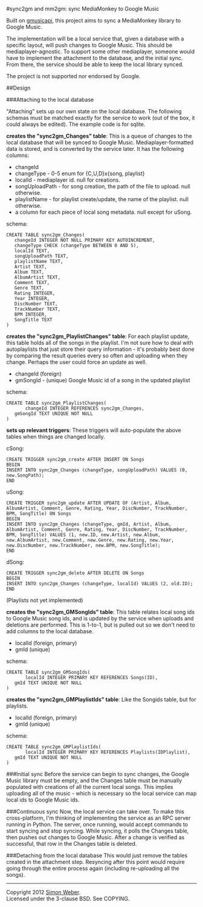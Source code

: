 #sync2gm and mm2gm: sync MediaMonkey to Google Music

Built on [gmusicapi](https://github.com/simon-weber/Unofficial-Google-Music-API), this project aims to sync a MediaMonkey library to Google Music.

The implementation will be a local service that, given a database with a specific layout, will push changes to Google Music. This should be mediaplayer-agnostic. To support some other mediaplayer, someone would have to implement the attachment to the database, and the initial sync. From there, the service should be able to keep the local library synced.

The project is not supported nor endorsed by Google.

##Design

###Attaching to the local database

"Attaching" sets up our own state on the local database. The following schemas must be matched exactly for the service to work (out of the box, it could always be edited). The example code is for sqlite.

**creates the "sync2gm_Changes" table**:
This is a queue of changes to the local database that will be synced to Google Music. Mediaplayer-formatted data is stored, and is converted by the service later. It has the following columns:

* changeId
* changeType - 0-5 enum for {C,U,D}x{song, playlist}
* localId - mediaplayer id. null for creations.
* songUploadPath - for song creation, the path of the file to upload. null otherwise.
* playlistName - for playlist create/update, the name of the playlist. null otherwise.
* a column for each piece of local song metadata. null except for uSong.

schema:

    CREATE TABLE sync2gm_Changes(
	   changeId INTEGER NOT NULL PRIMARY KEY AUTOINCREMENT,
	   changeType CHECK (changeType BETWEEN 0 AND 5),
	   localId TEXT,
	   songUploadPath TEXT,
	   playlistName TEXT,
	   Artist TEXT,
	   Album TEXT,
	   AlbumArtist TEXT,
	   Comment TEXT,
	   Genre TEXT,
	   Rating INTEGER,
	   Year INTEGER,
	   DiscNumber TEXT,
	   TrackNumber TEXT,
	   BPM INTEGER,
	   SongTitle TEXT
    )

**creates the "sync2gm_PlaylistChanges" table**:
For each playlist update, this table holds all of the songs in the playlist. I'm not sure how to deal with autoplaylists that just store their query information - it's probably best done by comparing the result queries every so often and uploading when they change. Perhaps the user could force an update as well.

* changeId (foreign)
* gmSongId - (unique) Google Music id of a song in the updated playlist

schema:

    CREATE TABLE sync2gm_PlaylistChanges(
    	   changeId INTEGER REFERENCES sync2gm_Changes,
	   gmSongId TEXT UNIQUE NOT NULL
    )

**sets up relevant triggers**:
These triggers will auto-populate the above tables when things are changed locally.

cSong:

    CREATE TRIGGER sync2gm_create AFTER INSERT ON Songs
    BEGIN
	INSERT INTO sync2gm_Changes (changeType, songUploadPath) VALUES (0, new.SongPath);
    END

uSong:

    CREATE TRIGGER sync2gm_update AFTER UPDATE OF (Artist, Album, AlbumArtist, Comment, Genre, Rating, Year, DiscNumber, TrackNumber, BPM, SongTitle) ON Songs
    BEGIN
	INSERT INTO sync2gm_Changes (changeType, gmId, Artist, Album, AlbumArtist, Comment, Genre, Rating, Year, DiscNumber, TrackNumber, BPM, SongTitle) VALUES (1, new.ID, new.Artist, new.Album, new.AlbumArtist, new.Comment, new.Genre, new.Rating, new.Year, new.DiscNumber, new.TrackNumber, new.BPM, new.SongTitle);
    END

dSong:

    CREATE TRIGGER sync2gm_delete AFTER DELETE ON Songs
    BEGIN
	INSERT INTO sync2gm_Changes (changeType, localId) VALUES (2, old.ID);
    END

(Playlists not yet implemented)


**creates the "sync2gm_GMSongIds" table**:
This table relates local song ids to Google Music song ids, and is updated by the service when uploads and deletions are performed. This is 1-to-1, but is pulled out so we don't need to add columns to the local database.

* localId (foreign, primary)
* gmId (unique)

schema:

    CREATE TABLE sync2gm_GMSongIds(
    	   localId INTEGER PRIMARY KEY REFERENCES Songs(ID),
	   gmId TEXT UNIQUE NOT NULL
    )

**creates the "sync2gm_GMPlaylistIds" table**:
Like the Songids table, but for playlists.

* localId (foreign, primary)
* gmId (unique)

schema:

    CREATE TABLE sync2gm_GMPlaylistIds(
    	   localId INTEGER PRIMARY KEY REFERENCES Playlists(IDPlaylist),
	   gmId TEXT UNIQUE NOT NULL
    )

###Initial sync
Before the service can begin to sync changes, the Google Music library must be empty, and the Changes table must be manually populated with creations of all the current local songs. This implies uploading all of the music - which is necessary so the local service can map local ids to Google Music ids.

###Continuous sync
Now, the local service can take over. To make this cross-platform, I'm thinking of implementing the service as an RPC server running in Python. The server, once running, would accept commands to start syncing and stop syncing. While syncing, it polls the Changes table, then pushes out changes to Google Music. After a change is verified as successful, that row in the Changes table is deleted.

###Detaching from the local database
This would just remove the tables created in the attachment step. Resyncing after this point would require going through the entire process again (including re-uploading all the songs).

- - -


Copyright 2012 [Simon Weber](https://plus.google.com/103350848301234480355).  
Licensed under the 3-clause BSD. See COPYING.
